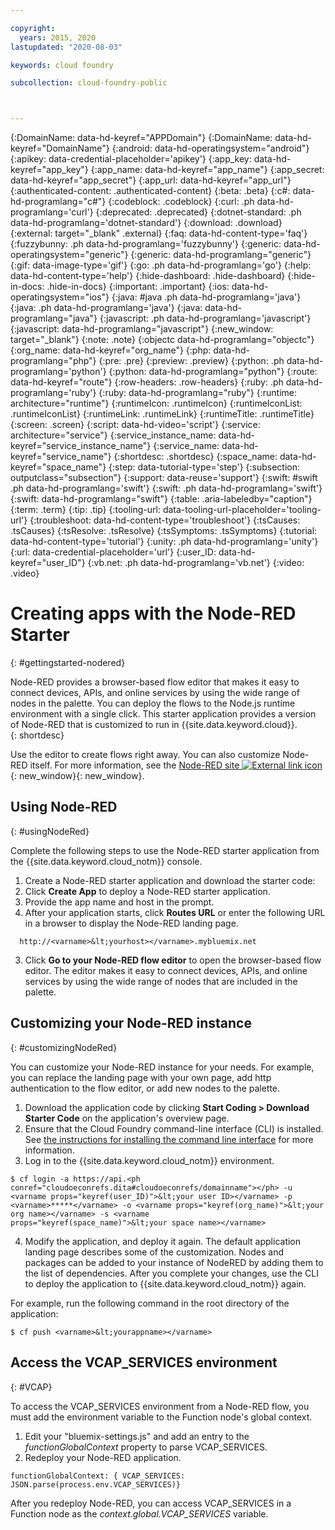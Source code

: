 ```yaml
---

copyright:
  years: 2015, 2020
lastupdated: "2020-08-03"

keywords: cloud foundry

subcollection: cloud-foundry-public



---
```




{:DomainName: data-hd-keyref="APPDomain"}
{:DomainName: data-hd-keyref="DomainName"}
{:android: data-hd-operatingsystem="android"}
{:apikey: data-credential-placeholder='apikey'}
{:app_key: data-hd-keyref="app_key"}
{:app_name: data-hd-keyref="app_name"}
{:app_secret: data-hd-keyref="app_secret"}
{:app_url: data-hd-keyref="app_url"}
{:authenticated-content: .authenticated-content}
{:beta: .beta}
{:c#: data-hd-programlang="c#"}
{:codeblock: .codeblock}
{:curl: .ph data-hd-programlang='curl'}
{:deprecated: .deprecated}
{:dotnet-standard: .ph data-hd-programlang='dotnet-standard'}
{:download: .download}
{:external: target="_blank" .external}
{:faq: data-hd-content-type='faq'}
{:fuzzybunny: .ph data-hd-programlang='fuzzybunny'}
{:generic: data-hd-operatingsystem="generic"}
{:generic: data-hd-programlang="generic"}
{:gif: data-image-type='gif'}
{:go: .ph data-hd-programlang='go'}
{:help: data-hd-content-type='help'}
{:hide-dashboard: .hide-dashboard}
{:hide-in-docs: .hide-in-docs}
{:important: .important}
{:ios: data-hd-operatingsystem="ios"}
{:java: #java .ph data-hd-programlang='java'}
{:java: .ph data-hd-programlang='java'}
{:java: data-hd-programlang="java"}
{:javascript: .ph data-hd-programlang='javascript'}
{:javascript: data-hd-programlang="javascript"}
{:new_window: target="_blank"}
{:note: .note}
{:objectc data-hd-programlang="objectc"}
{:org_name: data-hd-keyref="org_name"}
{:php: data-hd-programlang="php"}
{:pre: .pre}
{:preview: .preview}
{:python: .ph data-hd-programlang='python'}
{:python: data-hd-programlang="python"}
{:route: data-hd-keyref="route"}
{:row-headers: .row-headers}
{:ruby: .ph data-hd-programlang='ruby'}
{:ruby: data-hd-programlang="ruby"}
{:runtime: architecture="runtime"}
{:runtimeIcon: .runtimeIcon}
{:runtimeIconList: .runtimeIconList}
{:runtimeLink: .runtimeLink}
{:runtimeTitle: .runtimeTitle}
{:screen: .screen}
{:script: data-hd-video='script'}
{:service: architecture="service"}
{:service_instance_name: data-hd-keyref="service_instance_name"}
{:service_name: data-hd-keyref="service_name"}
{:shortdesc: .shortdesc}
{:space_name: data-hd-keyref="space_name"}
{:step: data-tutorial-type='step'}
{:subsection: outputclass="subsection"}
{:support: data-reuse='support'}
{:swift: #swift .ph data-hd-programlang='swift'}
{:swift: .ph data-hd-programlang='swift'}
{:swift: data-hd-programlang="swift"}
{:table: .aria-labeledby="caption"}
{:term: .term}
{:tip: .tip}
{:tooling-url: data-tooling-url-placeholder='tooling-url'}
{:troubleshoot: data-hd-content-type='troubleshoot'}
{:tsCauses: .tsCauses}
{:tsResolve: .tsResolve}
{:tsSymptoms: .tsSymptoms}
{:tutorial: data-hd-content-type='tutorial'}
{:unity: .ph data-hd-programlang='unity'}
{:url: data-credential-placeholder='url'}
{:user_ID: data-hd-keyref="user_ID"}
{:vb.net: .ph data-hd-programlang='vb.net'}
{:video: .video}


# Creating apps with the Node-RED Starter
{: #gettingstarted-nodered}

<!-- This file is reused in the CF Public subcollection. -->

Node-RED provides a browser-based flow editor that makes it easy to connect devices, APIs, and online services by using the wide range of nodes in the palette. You can deploy the flows to the Node.js runtime environment with a single click. This starter application provides a version of Node-RED that is customized to run in {{site.data.keyword.cloud}}.   
{: shortdesc}

Use the editor to create flows right away. You can also customize Node-RED itself. For more information, see the [Node-RED site ![External link icon](../../icons/launch-glyph.svg "External link icon")](http://nodered.org/){: new_window}{: new_window}.

## Using Node-RED
{: #usingNodeRed}

Complete the following steps to use the Node-RED starter application from the {{site.data.keyword.cloud_notm}} console.

1. Create a Node-RED starter application and download the starter code:
  1. Click **Create App** to deploy a Node-RED starter application.
  2. Provide the app name and host in the prompt.
2. After your application starts, click **Routes URL** or enter the following URL in a browser to display the Node-RED landing page.
  ```
    http://<varname>&lt;yourhost></varname>.mybluemix.net
  ```
3. Click **Go to your Node-RED flow editor** to open the browser-based flow editor. The editor makes it easy to connect devices, APIs, and online services by using the wide range of nodes that are included in the palette.

## Customizing your Node-RED instance
{: #customizingNodeRed}

You can customize your Node-RED instance for your needs. For example, you can replace the landing page with your own page, add http authentication to the flow editor, or add new nodes to the palette.

1. Download the application code by clicking **Start Coding > Download Starter Code** on the application's overview page.
2. Ensure that the Cloud Foundry command-line interface (CLI) is installed. See [the instructions for installing the command line interface](/docs/starters/?topic=starters-download-modify-and-redeploy-your-cloud-foundry-app-with-the-command-line-interface) for more information.
3. Log in to the {{site.data.keyword.cloud_notm}} environment.
  ```
  $ cf login -a https://api.<ph conref="cloudoeconrefs.dita#cloudoeconrefs/domainname"></ph> -u <varname props="keyref(user_ID)">&lt;your user ID></varname> -p <varname>*****</varname> -o <varname props="keyref(org_name)">&lt;your org name></varname> -s <varname
  props="keyref(space_name)">&lt;your space name></varname>
  ```
4. Modify the application, and deploy it again. The default application landing page describes some of the customization. Nodes and packages can be added to your instance of NodeRED by adding them to the list of dependencies.  After you complete your changes, use the CLI to deploy the application to {{site.data.keyword.cloud_notm}} again.

  For example, run the following command in the root directory of the application:
  ```
  $ cf push <varname>&lt;yourappname></varname>
  ```

## Access the VCAP_SERVICES environment
{: #VCAP}

To access the VCAP_SERVICES environment from a Node-RED flow, you must add the environment variable to the Function node's global context.

1. Edit your "bluemix-settings.js" and add an entry to the *functionGlobalContext* property to parse VCAP_SERVICES.
2. Redeploy your Node-RED application.

  ```
  functionGlobalContext: { VCAP_SERVICES: JSON.parse(process.env.VCAP_SERVICES)}
  ```

After you redeploy Node-RED, you can  access VCAP_SERVICES in a Function node as the *context.global.VCAP_SERVICES* variable.


